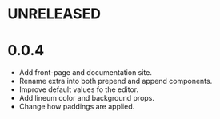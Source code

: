 # UNRELEASED

# 0.0.4
- Add front-page and documentation site.
- Rename extra into both prepend and append components.
- Improve default values fo the editor.
- Add lineum color and background props.
- Change how paddings are applied.